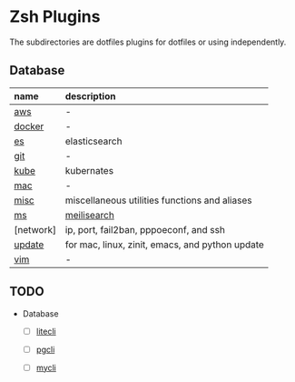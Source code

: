 # Zsh Plugins

The subdirectories are dotfiles plugins for dotfiles or using independently.


## Database
| name      | description                                     |
|:----------|:------------------------------------------------|
| [aws]     | -                                               |
| [docker]  | -                                               |
| [es]      | elasticsearch                                   |
| [git]     | -                                               |
| [kube]    | kubernates                                      |
| [mac]     | -                                               |
| [misc]    | miscellaneous utilities functions and aliases   |
| [ms]      | [meilisearch]                                   |
| [network] | ip, port, fail2ban, pppoeconf, and ssh          |
| [update]  | for mac, linux, zinit, emacs, and python update |
| [vim]     | -                                               |


## TODO
- Database
  - [ ] [litecli]
  - [ ] [pgcli]
  - [ ] [mycli]


[litecli]: https://github.com/dbcli/litecli
[meilisearch]: https://docs.meilisearch.com/learn/getting_started/quick_start.html
[mycli]: https://github.com/dbcli/mycli
[pgcli]: https://github.com/dbcli/pgcli

[aws]: ./aws
[docker]: ./docker
[es]: ./es
[git]: ./git
[kube]: ./kube
[mac]: ./mac
[misc]: ./misc
[ms]: ./ms
[update]: ./update
[vim]: ./vim
